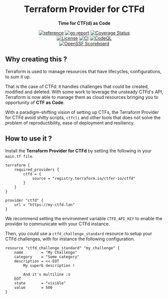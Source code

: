 <div align="center">
    <h1>Terraform Provider for CTFd</h1>
    <p><b>Time for CTF(d) as Code</b><p>
    <a href="https://pkg.go.dev/github.com/ctfer-io/terraform-provider-ctfd"><img src="https://shields.io/badge/-reference-blue?logo=go&style=for-the-badge" alt="reference"></a>
	<a href="https://goreportcard.com/report/github.com/ctfer-io/terraform-provider-ctfd"><img src="https://goreportcard.com/badge/github.com/ctfer-io/terraform-provider-ctfd?style=for-the-badge" alt="go report"></a>
	<a href="https://coveralls.io/github/ctfer-io/terraform-provider-ctfd?branch=main"><img src="https://img.shields.io/coverallsCoverage/github/ctfer-io/terraform-provider-ctfd?style=for-the-badge" alt="Coverage Status"></a>
	<br>
	<a href=""><img src="https://img.shields.io/github/license/ctfer-io/terraform-provider-ctfd?style=for-the-badge" alt="License"></a>
	<a href="https://github.com/ctfer-io/terraform-provider-ctfd/actions?query=workflow%3Aci+"><img src="https://img.shields.io/github/actions/workflow/status/ctfer-io/terraform-provider-ctfd/ci.yaml?style=for-the-badge&label=CI" alt="CI"></a>
	<a href="https://github.com/ctfer-io/terraform-provider-ctfd/actions/workflows/codeql-analysis.yaml"><img src="https://img.shields.io/github/actions/workflow/status/ctfer-io/terraform-provider-ctfd/codeql-analysis.yaml?style=for-the-badge&label=CodeQL" alt="CodeQL"></a>
    <br>
    <a href="https://securityscorecards.dev/viewer/?uri=github.com/ctfer-io/terraform-provider-ctfd"><img src="https://img.shields.io/ossf-scorecard/github.com/ctfer-io/terraform-provider-ctfd?label=openssf%20scorecard&style=for-the-badge" alt="OpenSSF Scoreboard"></a>
</div>

## Why creating this ?

Terraform is used to manage resources that have lifecycles, configurations, to sum it up.

That is the case of CTFd: it handles challenges that could be created, modified and deleted.
With some work to leverage the unsteady CTFd's API, Terraform is now able to manage them as cloud resources bringing you to opportunity of **CTF as Code**.

With a paradigm-shifting vision of setting up CTFs, the Terraform Provider for CTFd avoid shitty scripts, `ctfcli` and other tools that does not solve the problem of reproductibility, ease of deployment and resiliency.

## How to use it ?

Install the **Terraform Provider for CTFd** by setting the following in your `main.tf file`.
```hcl
terraform {
    required_providers {
        ctfd = {
            source = "registry.terraform.io/ctfer-io/ctfd"
        }
    }
}

provider "ctfd" {
    url = "https://my-ctfd.lan"
}
```

We recommend setting the environment variable `CTFD_API_KEY` to enable the provider to communicate with your CTFd instance.

Then, you could use a `ctfd_challenge_standard` resource to setup your CTFd challenges, with for instance the following configuration.
```hcl
resource "ctfd_challenge_standard" "my_challenge" {
    name        = "My Challenge"
    category    = "Some category"
    description = <<-EOT
        My superb description !

        And it's multiline :o
    EOT
    state       = "visible"
    value       = 500
}
```
